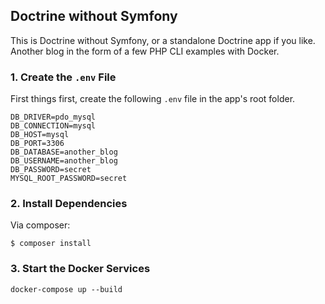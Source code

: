 ## Doctrine without Symfony

This is Doctrine without Symfony, or a standalone Doctrine app if you like. Another blog in the form of a few PHP CLI examples with Docker.

### 1. Create the `.env` File

First things first, create the following `.env` file in the app's root folder.

    DB_DRIVER=pdo_mysql
    DB_CONNECTION=mysql
    DB_HOST=mysql
    DB_PORT=3306
    DB_DATABASE=another_blog
    DB_USERNAME=another_blog
    DB_PASSWORD=secret
    MYSQL_ROOT_PASSWORD=secret

### 2. Install Dependencies

Via composer:

    $ composer install

### 3. Start the Docker Services

    docker-compose up --build
